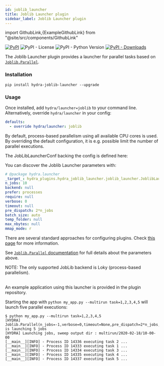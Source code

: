 ```yaml
---
id: joblib_launcher
title: Joblib Launcher plugin
sidebar_label: Joblib Launcher plugin
---
```


import GithubLink,{ExampleGithubLink} from "@site/src/components/GithubLink"

[![PyPI](https://img.shields.io/pypi/v/hydra-joblib-launcher)](https://pypi.org/project/hydra-joblib-launcher/)
![PyPI - License](https://img.shields.io/pypi/l/hydra-joblib-launcher)
![PyPI - Python Version](https://img.shields.io/pypi/pyversions/hydra-joblib-launcher)
[![PyPI - Downloads](https://img.shields.io/pypi/dm/hydra-joblib-launcher.svg)](https://pypistats.org/packages/hydra-joblib-launcher)<ExampleGithubLink text="Example application" to="plugins/hydra_joblib_launcher/example"/><ExampleGithubLink text="Plugin source" to="plugins/hydra_joblib_launcher"/>

The Joblib Launcher plugin provides a launcher for parallel tasks based on [`Joblib.Parallel`](https://joblib.readthedocs.io/en/latest/parallel.html).

### Installation
```commandline
pip install hydra-joblib-launcher --upgrade
```

### Usage
Once installed, add `hydra/launcher=joblib` to your command line. Alternatively, override `hydra/launcher` in your config:

```yaml
defaults:
  - override hydra/launcher: joblib
```
By default, process-based parallelism using all available CPU cores is used. By overriding the default configuration, it is e.g. possible limit the number of parallel executions.

The JobLibLauncherConf backing the config is defined <GithubLink to="plugins/hydra_joblib_launcher/hydra_plugins/hydra_joblib_launcher/config.py">here</GithubLink>:

You can discover the Joblib Launcher parameters with:
```yaml title="$ python your_app.py hydra/launcher=joblib --cfg hydra -p hydra.launcher"
# @package hydra.launcher
_target_: hydra_plugins.hydra_joblib_launcher.joblib_launcher.JoblibLauncher
n_jobs: 10
backend: null
prefer: processes
require: null
verbose: 0
timeout: null
pre_dispatch: 2*n_jobs
batch_size: auto
temp_folder: null
max_nbytes: null
mmap_mode: r
```
There are several standard approaches for configuring plugins. Check [this page](../patterns/configuring_plugins) for more information.

See [`Joblib.Parallel` documentation](https://joblib.readthedocs.io/en/latest/parallel.html) for full details about the parameters above.

<div class="alert alert--info" role="alert">
NOTE: The only supported JobLib backend is Loky (process-based parallelism).
</div><br/>

An <GithubLink to="plugins/hydra_joblib_launcher/example">example application</GithubLink> using this launcher is provided in the plugin repository.

Starting the app with `python my_app.py --multirun task=1,2,3,4,5` will launch five parallel executions:

```text
$ python my_app.py --multirun task=1,2,3,4,5
[HYDRA] Joblib.Parallel(n_jobs=-1,verbose=0,timeout=None,pre_dispatch=2*n_jobs,batch_size=auto,temp_folder=None,max_nbytes=None,mmap_mode=r,backend=loky) is launching 5 jobs
[HYDRA] Launching jobs, sweep output dir : multirun/2020-02-18/10-00-00
[__main__][INFO] - Process ID 14336 executing task 2 ...
[__main__][INFO] - Process ID 14333 executing task 1 ...
[__main__][INFO] - Process ID 14334 executing task 3 ...
[__main__][INFO] - Process ID 14335 executing task 4 ...
[__main__][INFO] - Process ID 14337 executing task 5 ...
```
